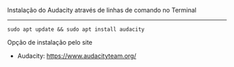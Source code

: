 Instalação do Audacity através de linhas de comando no Terminal

____________________

```
sudo apt update && sudo apt install audacity
```

Opção de instalação pelo site
 - Audacity: https://www.audacityteam.org/
